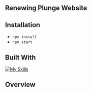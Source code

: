 ## Renewing Plunge Website
## Installation
- `npm install`
- `npm start`  

## Built With
[![My Skills](https://skillicons.dev/icons?i=react,ts,styledcomponents)](https://skillicons.dev)

## Overview
